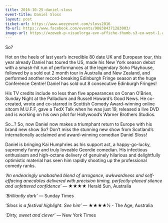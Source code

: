 ```yaml
---
title: 2016-10-25-daniel-sloss
event-title: Daniel Sloss
layout: post
ticket-url: https://www.weezevent.com/sloss2016
fb-url: https://www.facebook.com/events/988384371283003/
image-url: https://wzeweb-p-visuelorga-evn-affiche-thumb.s3-eu-west-1.amazonaws.com/affiche_184432.thumb53700.1466354376.jpg
---
```


So?

Hot on the heels of last year’s incredible 80 date UK and European tour, this year already Daniel has toured the US, made his New York season debut with a smash-hit run of performances at the legendary Soho Playhouse, followed by a sold out 2 month tour in Australia and New Zealand, and performed another record-breaking Edinburgh Fringe season at the huge Conference Centre! Daniel has sold out 8 consecutive Edinburgh Fringes!

His TV credits include no less than five appearances on Conan O’Brien, Sunday Night at the Palladium and Russell Howard’s Good News. He co-created, wrote and co-starred in Scottish Comedy Award-winning online sitcom M.U.F.F, gave a TedX Talk when he was just 19, released a live DVD and is working on his own pilot for Hollywood’s Warner Brothers Studios.

So…? So, now Daniel now makes a triumphant return to Europe with his brand new show So? Don’t miss the stunning new show from Scotland’s internationally acclaimed and award-winning comedian Daniel Sloss!

Daniel is bringing Kai Humphries as his support act, a happy-go-lucky, supremely funny and truly loveable Geordie comedian. His infectious enthusiasm and high-octane delivery of genuinely hilarious and delightfully optimistic material has seen him rapidly shooting up the professional comedy ranks.

_‘An endearingly unabashed blend of arrogance, awkwardness and self-effacing anecdotes delivered with precision timing, perfectly-placed silence and unfettered confidence’_ &mdash; ★★★★ Herald Sun, Australia

_‘Brilliantly dark’_ &mdash; Sunday Times

_‘Sloss is a festival highlight. See him’_ &mdash; ★★★★1⁄2 - The Age, Australia

_‘Dirty, sweet and clever’_ &mdash; New York Times